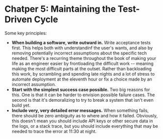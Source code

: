 Chatper 5: Maintaining the Test-Driven Cycle
============================================

Some key principles:

* **When building a software, write outward in.** Write acceptance tests first. This helps both with understandinf the user's wants, and also by removing potentially incorrect assumptions about the specific tech needed. There's a recurring theme throughout the book of making your life as an engineer easier by frontloading the difficult work -- meaning making the most difficult parts at the outset. Rather than backloading this work, by scrambling and spending late nights and a lot of stress to automate deployment at the eleventh hour or fix a choice made by an incorrect assumption.
* **Start with the simplest success case possible.** Two big reasons for this. One is that it can be harder to envision possible failure cases. The second is that it's demoralizing to try to break a system that isn't even build yet.
* **Include very, very detailed error messages.** When something fails, there should be zero ambiguity as to where and how it failed. Obviously, this doesn't mean you should include API keys or other secure data in the logs, or a stack trace, but you should include everything that may be needed to trace the error at 11:30 at night.
